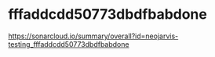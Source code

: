 # fffaddcdd50773dbdfbabdone
https://sonarcloud.io/summary/overall?id=neojarvis-testing_fffaddcdd50773dbdfbabdone
